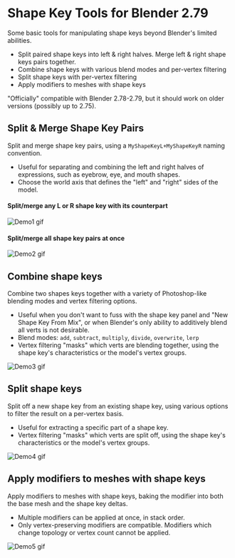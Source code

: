 # Shape Key Tools for Blender 2.79
Some basic tools for manipulating shape keys beyond Blender's limited abilities.
* Split paired shape keys into left & right halves. Merge left & right shape keys pairs together.
* Combine shape keys with various blend modes and per-vertex filtering
* Split shape keys with per-vertex filtering
* Apply modifiers to meshes with shape keys

"Officially" compatible with Blender 2.78-2.79, but it should work on older versions (possibly up to 2.75).

## Split & Merge Shape Key Pairs
Split and merge shape key pairs, using a `MyShapeKeyL+MyShapeKeyR` naming convention.
* Useful for separating and combining the left and right halves of expressions, such as eyebrow, eye, and mouth shapes.
* Choose the world axis that defines the "left" and "right" sides of the model.

#### Split/merge any L or R shape key with its counterpart
![Demo1 gif](https://github.com/TiberiumFusion/BlenderShapeKeyTools/blob/master/demovids/demo1.gif)

#### Split/merge all shape key pairs at once
![Demo2 gif](https://github.com/TiberiumFusion/BlenderShapeKeyTools/blob/master/demovids/demo2.gif)


## Combine shape keys
Combine two shapes keys together with a variety of Photoshop-like blending modes and vertex filtering options.
* Useful when you don't want to fuss with the shape key panel and "New Shape Key From Mix", or when Blender's only ability to additively blend all verts is not desirable.
* Blend modes: `add`, `subtract`, `multiply`, `divide`, `overwrite`, `lerp`
* Vertex filtering "masks" which verts are blending together, using the shape key's characteristics or the model's vertex groups.

![Demo3 gif](https://github.com/TiberiumFusion/BlenderShapeKeyTools/blob/master/demovids/demo3.gif)


## Split shape keys
Split off a new shape key from an existing shape key, using various options to filter the result on a per-vertex basis.
* Useful for extracting a specific part of a shape key.
* Vertex filtering "masks" which verts are split off, using the shape key's characteristics or the model's vertex groups.

![Demo4 gif](https://github.com/TiberiumFusion/BlenderShapeKeyTools/blob/master/demovids/demo4.gif)


## Apply modifiers to meshes with shape keys
Apply modifiers to meshes with shape keys, baking the modifier into both the base mesh and the shape key deltas.
* Multiple modifiers can be applied at once, in stack order.
* Only vertex-preserving modifiers are compatible. Modifiers which change topology or vertex count cannot be applied.

![Demo5 gif](https://github.com/TiberiumFusion/BlenderShapeKeyTools/blob/master/demovids/demo5.gif)
